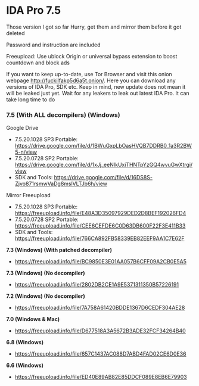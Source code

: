 # IDA Pro 7.5
Those version I got so far
Hurry, get them and mirror them before it got deleted

Password and instruction are included

Freeupload: Use ublock Origin or universal bypass extension to boost countdown and block ads

If you want to keep up-to-date, use Tor Browser and visit this onion webpage http://fuckilfakp5d6a5t.onion/. Here you can download any versions of IDA Pro, SDK etc. Keep in mind, new update does not mean it will be leaked just yet. Wait for any leakers to leak out latest IDA Pro. It can take long time to do

### **7.5 (With ALL decompilers) (Windows)**
Google Drive
- 7.5.20.1028 SP3 Portable: https://drive.google.com/file/d/1BWuGxpLbOasHVQB7DDRB0_1a3R2BW5-n/view
- 7.5.20.0728 SP2 Portable: https://drive.google.com/file/d/1xJj_eeNIkUxiTHNTpYzGQ4wvuGwXtrgi/view
- SDK and Tools: https://drive.google.com/file/d/16DS8S-Zjvo871rsmwVaDg8mslVLTJb6h/view

Mirror Freeupload
- 7.5.20.1028 SP3 Portable: https://freeupload.info/file/E48A3D35097929DED2D8BEF192026FD4
- 7.5.20.0728 SP2 Portable: https://freeupload.info/file/CEE6CEFDE6C0D63DB600F22F3E411B33
- SDK and Tools: https://freeupload.info/file/766CA892FB58339EB82EEF9AA1C7E62F

**7.3 (Windows) (With patched decompiler)**
- https://freeupload.info/file/BC9850E3E01AA057B6CFF09A2CB0E5A5

**7.3 (Windows) (No decompiler)**
- https://freeupload.info/file/2802DB2CE1A9E5371311350B57226191

**7.2 (Windows) (No decompiler)**
- https://freeupload.info/file/7A758A61420BDDE1367D6CEDF304AE28

**7.0 (Windows & Mac)**
- https://freeupload.info/file/D677518A3A5672B3ADE32FCF34264B40

**6.8 (Windows)**
- https://freeupload.info/file/657C1437AC088D7ABD4FAD02CE6D0E36

**6.6 (Windows)**
- https://freeupload.info/file/ED40E89AB82E85DDCF089E8EB6E79903
